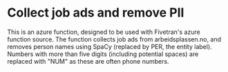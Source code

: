 # Collect job ads and remove PII

This is an azure function, designed to be used with Fivetran's azure function source. The function collects job ads from arbeidsplassen.no, and removes person names using SpaCy (replaced by PER, the entity label). Numbers with more than five digits (including potential spaces) are replaced with "NUM" as these are often phone numbers.
